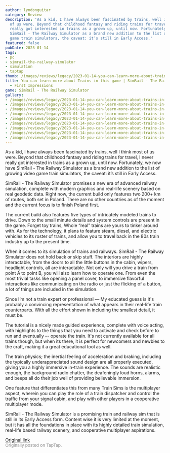 ```yaml
---
author: lyndonguitar
category: Review
description: 'As a kid, I have always been fascinated by trains, well I think most
  of us were. Beyond that childhood fantasy and riding trains for travel, I never
  really got interested in trains as a grown up, until now. Fortunately, we now have
  SimRail - The Railway Simulator as a brand new addition to the list of growing video
  game train simulators, the caveat: it’s still in Early Access.'
featured: false
pubDate: 2023-01-14
tags:
- pc
- simrail-the-railway-simulator
- simulation
- taptap
thumb: /images/reviews/legacy/2023-01-14-you-can-learn-more-about-trains-in-this-game--simrail---the-railway-simulator---first-imp-0.avif
title: You can learn more about Trains in this game | SimRail - The Railway Simulator
  - First Impressions
game: SimRail - The Railway Simulator
gallery:
- /images/reviews/legacy/2023-01-14-you-can-learn-more-about-trains-in-this-game--simrail---the-railway-simulator---first-imp-0.avif
- /images/reviews/legacy/2023-01-14-you-can-learn-more-about-trains-in-this-game--simrail---the-railway-simulator---first-imp-1.avif
- /images/reviews/legacy/2023-01-14-you-can-learn-more-about-trains-in-this-game--simrail---the-railway-simulator---first-imp-2.avif
- /images/reviews/legacy/2023-01-14-you-can-learn-more-about-trains-in-this-game--simrail---the-railway-simulator---first-imp-3.avif
- /images/reviews/legacy/2023-01-14-you-can-learn-more-about-trains-in-this-game--simrail---the-railway-simulator---first-imp-4.avif
- /images/reviews/legacy/2023-01-14-you-can-learn-more-about-trains-in-this-game--simrail---the-railway-simulator---first-imp-5.avif
- /images/reviews/legacy/2023-01-14-you-can-learn-more-about-trains-in-this-game--simrail---the-railway-simulator---first-imp-6.avif
- /images/reviews/legacy/2023-01-14-you-can-learn-more-about-trains-in-this-game--simrail---the-railway-simulator---first-imp-7.avif
- /images/reviews/legacy/2023-01-14-you-can-learn-more-about-trains-in-this-game--simrail---the-railway-simulator---first-imp-8.avif
---
```

As a kid, I have always been fascinated by trains, well I think most of us were. Beyond that childhood fantasy and riding trains for travel, I never really got interested in trains as a grown up, until now. Fortunately, we now have SimRail - The Railway Simulator as a brand new addition to the list of growing video game train simulators, the caveat: it’s still in Early Access.

SimRail - The Railway Simulator promises a new era of advanced railway simulation, complete with modern graphics and real-life scenery based on real geodetic data. Right now, the current build only features two 200+ km of routes, both set in Poland. There are no other countries as of the moment and the current focus is to finish Poland first.

The current build also features five types of intricately modeled trains to drive. Down to the small minute details and system controls are present in the game. Forget toy trains, Whole “real” trains are yours to tinker around with. As for the technology, it plans to feature steam, diesel, and electric vehicles to its roster of trains, and allow you to travel back in the 80s train industry up to the present time.

When it comes to its simulation of trains and railways. SimRail - The Railway Simulator does not hold back or skip stuff. The interiors are highly interactable, from the doors to all the little buttons in the cabin, wipers, headlight controls, all are interactable. Not only will you drive a train from point A to point B, you will also learn how to operate one. From even the most trivial tasks like opening a panel cover, to immersive flavorful interactions like communicating on the radio or just the flicking of a button, a lot of things are included in the simulation.

Since I’m not a train expert or professional — My educated guess is it's probably a convincing representation of what appears in their real-life train counterparts. With all the effort shown in including the smallest detail, it must be.

The tutorial is a nicely made guided experience, complete with voice acting, with highlights to the things that you need to activate and check before to run and eventually –- operate the train. It's not currently available for all trains though, but when its there, it is perfect for newcomers and newbies to the craft, making it a great educational tool as well.

The train physics; the inertial feeling of acceleration and braking, including the typically underappreciated sound design are all properly executed, giving you a highly immersive in-train experience. The sounds are realistic enough, the background radio chatter, the deafeningly loud horns, alarms, and beeps all do their job well of providing believable immersion.

One feature that differentiates this from many Train Sims is the multiplayer aspect, wherein you can play the role of a train dispatcher and control the traffic from your signal cabin, and play with other players in a cooperative multiplayer mode.

SimRail - The Railway Simulator is a promising train and railway sim that is still in its Early Access form. Content wise it is very limited at the moment, but it has all the foundations in place with its highly detailed train simulation, real-life based railway scenery, and cooperative multiplayer aspirations.

[Original link](https://www.taptap.io/post/4214627)<br><span style="font-size: 0.95em; color: #888;">Originally posted on TapTap.</span>